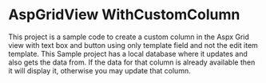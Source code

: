 # AspGridView WithCustomColumn
This project is a sample code to create a custom column in the Aspx Grid view with text box and button using only template field and not the edit item template.
This Sample project has a local database where it updates and also gets the data from. If the data for that column is already available then it will display it, otherwise you may update that column.
